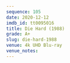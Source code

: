 ```yaml
---
sequence: 105
date: 2020-12-12
imdb_id: tt0095016
title: Die Hard (1988)
grade: A+
slug: die-hard-1988
venue: 4k UHD Blu-ray
venue_notes:
---
```



